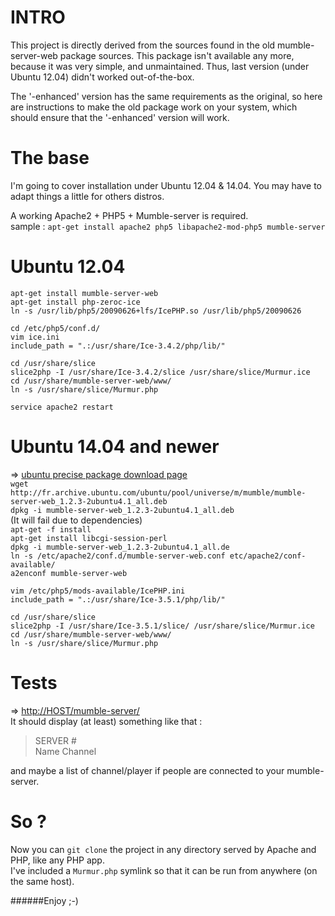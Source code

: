INTRO
=
This project is directly derived from the sources found in the old mumble-server-web package sources.
This package isn't available any more, because it was very simple, and unmaintained. Thus, last version (under Ubuntu 12.04) didn't worked out-of-the-box.

The '-enhanced' version has the same requirements as the original, so here are instructions to make the old package work on your system, which should ensure that the '-enhanced' version will work.


The base
=
I'm going to cover installation under Ubuntu 12.04 & 14.04. You may have to adapt things a little for others distros.

A working Apache2 + PHP5 + Mumble-server is required.  
sample : `apt-get install apache2 php5 libapache2-mod-php5 mumble-server`
  

Ubuntu 12.04
=
`apt-get install mumble-server-web`  
`apt-get install php-zeroc-ice`   
`ln -s /usr/lib/php5/20090626+lfs/IcePHP.so /usr/lib/php5/20090626`

`cd /etc/php5/conf.d/`  
`vim ice.ini`  
`include_path = ".:/usr/share/Ice-3.4.2/php/lib/"`  

`cd /usr/share/slice`  
`slice2php -I /usr/share/Ice-3.4.2/slice /usr/share/slice/Murmur.ice`  
`cd /usr/share/mumble-server-web/www/`  
`ln -s /usr/share/slice/Murmur.php`  

`service apache2 restart`


Ubuntu 14.04 and newer
=
=> [ubuntu precise package download page](http://packages.ubuntu.com/precise-updates/all/mumble-server-web/download)  
`wget http://fr.archive.ubuntu.com/ubuntu/pool/universe/m/mumble/mumble-server-web_1.2.3-2ubuntu4.1_all.deb`  
`dpkg -i mumble-server-web_1.2.3-2ubuntu4.1_all.deb`  
(It will fail due to dependencies)  
`apt-get -f install`  
`apt-get install libcgi-session-perl`  
`dpkg -i mumble-server-web_1.2.3-2ubuntu4.1_all.de`  
`ln -s /etc/apache2/conf.d/mumble-server-web.conf etc/apache2/conf-available/`  
`a2enconf mumble-server-web`  

`vim /etc/php5/mods-available/IcePHP.ini`  
`include_path = ".:/usr/share/Ice-3.5.1/php/lib/"`  

`cd /usr/share/slice`  
`slice2php -I /usr/share/Ice-3.5.1/slice/ /usr/share/slice/Murmur.ice`  
`cd /usr/share/mumble-server-web/www/`  
`ln -s /usr/share/slice/Murmur.php`  


Tests
=
=> [http://HOST/mumble-server/](http://HOST/mumble-server/)  
It should display (at least) something like that :  

> SERVER #  
Name	Channel

and maybe a list of channel/player if  people are connected to your mumble-server.


So ?
=
Now you can `git clone` the project in any directory served by Apache and PHP, like any PHP app.  
I've included a `Murmur.php` symlink so that it can be run from anywhere (on the same host).

######Enjoy ;-)

